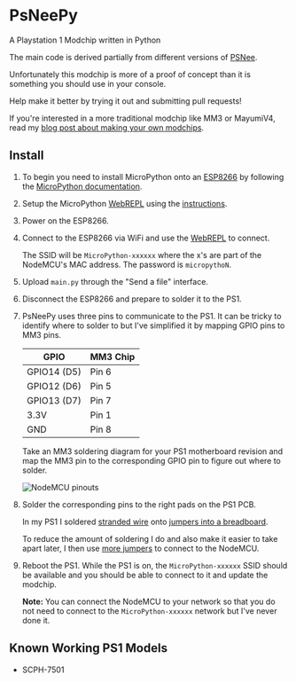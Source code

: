# PsNeePy
A Playstation 1 Modchip written in Python

The main code is derived partially from different versions of [PSNee](https://github.com/kalymos/PsNee).

Unfortunately this modchip is more of a proof of concept than it is something you should use in your console.

Help make it better by trying it out and submitting pull requests!

If you're interested in a more traditional modchip like MM3 or MayumiV4, read my [blog post about making your own modchips](https://blog.kchung.co/making-playstation-modchips/).

## Install

1. To begin you need to install MicroPython onto an [ESP8266](https://amzn.to/2K4HdTq) by following the [MicroPython documentation](https://docs.micropython.org/en/latest/esp8266/esp8266/tutorial/intro.html).

2. Setup the MicroPython [WebREPL](http://micropython.org/webrepl/) using the [instructions](https://docs.micropython.org/en/latest/esp8266/esp8266/tutorial/repl.html#webrepl-a-prompt-over-wifi).

3. Power on the ESP8266.

4. Connect to the ESP8266 via WiFi and use the [WebREPL](http://micropython.org/webrepl/) to connect.

    The SSID will be `MicroPython-xxxxxx` where the x's are part of the NodeMCU's MAC address. The password is `micropythoN`.

5. Upload `main.py` through the "Send a file" interface.

6. Disconnect the ESP8266 and prepare to solder it to the PS1.

7. PsNeePy uses three pins to communicate to the PS1. It can be tricky to identify where to solder to but I've simplified it by mapping GPIO pins to MM3 pins.

    | GPIO        | MM3 Chip  |
    | ----------- | --------- |
    | GPIO14 (D5) | Pin 6     |
    | GPIO12 (D6) | Pin 5     |
    | GPIO13 (D7) | Pin 7     |
    | 3.3V        | Pin 1     |
    | GND         | Pin 8     |

    Take an MM3 soldering diagram for your PS1 motherboard revision and map the MM3 pin to the corresponding GPIO pin to figure out where to solder.

    ![NodeMCU pinouts](https://raw.githubusercontent.com/wiki/ColdHeat/PsNeePy/images/nodemcu.png)

4. Solder the corresponding pins to the right pads on the PS1 PCB.

    In my PS1 I soldered [stranded wire](https://amzn.to/2IaBHcL) onto [jumpers into a breadboard](https://amzn.to/2llKUG7).

    To reduce the amount of soldering I do and also make it easier to take apart later, I then use [more jumpers](https://amzn.to/2lloqoE) to connect to the NodeMCU.

7. Reboot the PS1. While the PS1 is on, the `MicroPython-xxxxxx` SSID should be available and you should be able to connect to it and update the modchip.

    **Note:** You can connect the NodeMCU to your network so that you do not need to connect to the `MicroPython-xxxxxx` network but I've never done it.

## Known Working PS1 Models

 * SCPH-7501